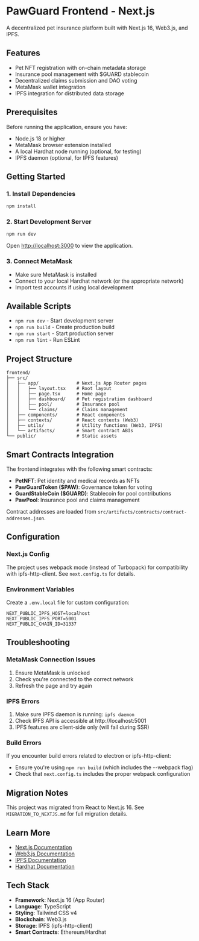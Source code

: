 # PawGuard Frontend - Next.js

A decentralized pet insurance platform built with Next.js 16, Web3.js, and IPFS.

## Features

- Pet NFT registration with on-chain metadata storage
- Insurance pool management with $GUARD stablecoin
- Decentralized claims submission and DAO voting
- MetaMask wallet integration
- IPFS integration for distributed data storage

## Prerequisites

Before running the application, ensure you have:

- Node.js 18 or higher
- MetaMask browser extension installed
- A local Hardhat node running (optional, for testing)
- IPFS daemon (optional, for IPFS features)

## Getting Started

### 1. Install Dependencies

```bash
npm install
```

### 2. Start Development Server

```bash
npm run dev
```

Open [http://localhost:3000](http://localhost:3000) to view the application.

### 3. Connect MetaMask

- Make sure MetaMask is installed
- Connect to your local Hardhat network (or the appropriate network)
- Import test accounts if using local development

## Available Scripts

- `npm run dev` - Start development server
- `npm run build` - Create production build
- `npm run start` - Start production server
- `npm run lint` - Run ESLint

## Project Structure

```
frontend/
├── src/
│   ├── app/              # Next.js App Router pages
│   │   ├── layout.tsx    # Root layout
│   │   ├── page.tsx      # Home page
│   │   ├── dashboard/    # Pet registration dashboard
│   │   ├── pool/         # Insurance pool
│   │   └── claims/       # Claims management
│   ├── components/       # React components
│   ├── contexts/         # React contexts (Web3)
│   ├── utils/            # Utility functions (Web3, IPFS)
│   └── artifacts/        # Smart contract ABIs
└── public/               # Static assets
```

## Smart Contracts Integration

The frontend integrates with the following smart contracts:

- **PetNFT**: Pet identity and medical records as NFTs
- **PawGuardToken ($PAW)**: Governance token for voting
- **GuardStableCoin ($GUARD)**: Stablecoin for pool contributions
- **PawPool**: Insurance pool and claims management

Contract addresses are loaded from `src/artifacts/contracts/contract-addresses.json`.

## Configuration

### Next.js Config

The project uses webpack mode (instead of Turbopack) for compatibility with ipfs-http-client. See `next.config.ts` for details.

### Environment Variables

Create a `.env.local` file for custom configuration:

```env
NEXT_PUBLIC_IPFS_HOST=localhost
NEXT_PUBLIC_IPFS_PORT=5001
NEXT_PUBLIC_CHAIN_ID=31337
```

## Troubleshooting

### MetaMask Connection Issues

1. Ensure MetaMask is unlocked
2. Check you're connected to the correct network
3. Refresh the page and try again

### IPFS Errors

1. Make sure IPFS daemon is running: `ipfs daemon`
2. Check IPFS API is accessible at http://localhost:5001
3. IPFS features are client-side only (will fail during SSR)

### Build Errors

If you encounter build errors related to electron or ipfs-http-client:
- Ensure you're using `npm run build` (which includes the --webpack flag)
- Check that `next.config.ts` includes the proper webpack configuration

## Migration Notes

This project was migrated from React to Next.js 16. See `MIGRATION_TO_NEXTJS.md` for full migration details.

## Learn More

- [Next.js Documentation](https://nextjs.org/docs)
- [Web3.js Documentation](https://web3js.readthedocs.io/)
- [IPFS Documentation](https://docs.ipfs.tech/)
- [Hardhat Documentation](https://hardhat.org/docs)

## Tech Stack

- **Framework**: Next.js 16 (App Router)
- **Language**: TypeScript
- **Styling**: Tailwind CSS v4
- **Blockchain**: Web3.js
- **Storage**: IPFS (ipfs-http-client)
- **Smart Contracts**: Ethereum/Hardhat
